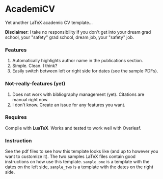 # AcademiCV
Yet another LaTeX academic CV template...

__Disclaimer__: I take no responsibility if you don't get into your dream grad school, your "safety" grad school, dream job, your "safety" job.

### Features
1. Automatically highlights author name in the publications section.
2. Simple. Clean. I think?
3. Easily switch between left or right side for dates (see the sample PDFs).

### Not-really-features (yet)
1. Does not work with bibliography management (yet). Citations are manual right now.
2. I don't know. Create an issue for any features you want.

### Requires
Compile with __LuaTeX__. Works and tested to work well with Overleaf.

### Instruction 
See the pdf files to see how this template looks like (and up to however you want to customize it). The two samples LaTeX files contain good instructions on how use this template. `sample_one` is a template with the dates on the left side, `sample_two` is a template with the dates on the right side.
